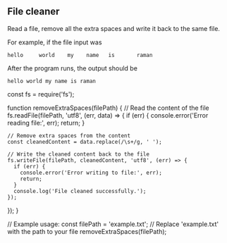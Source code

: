 ## File cleaner

Read a file, remove all the extra spaces and write it back to the same file.

For example, if the file input was

```
hello     world    my    name   is       raman
```

After the program runs, the output should be

```
hello world my name is raman
```

const fs = require('fs');

function removeExtraSpaces(filePath) {
// Read the content of the file
fs.readFile(filePath, 'utf8', (err, data) => {
if (err) {
console.error('Error reading file:', err);
return;
}

    // Remove extra spaces from the content
    const cleanedContent = data.replace(/\s+/g, ' ');

    // Write the cleaned content back to the file
    fs.writeFile(filePath, cleanedContent, 'utf8', (err) => {
      if (err) {
        console.error('Error writing to file:', err);
        return;
      }
      console.log('File cleaned successfully.');
    });

});
}

// Example usage:
const filePath = 'example.txt'; // Replace 'example.txt' with the path to your file
removeExtraSpaces(filePath);
